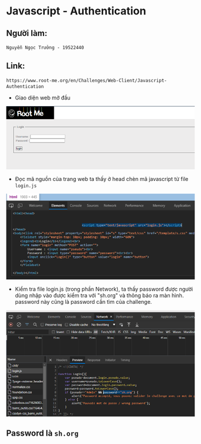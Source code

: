 # Javascript - Authentication
## Người làm:   
    Nguyễn Ngọc Trưởng - 19522440
## Link: 
    https://www.root-me.org/en/Challenges/Web-Client/Javascript-Authentication
- Giao diện web mở đầu
<p align="center"><img src="./images/2_1.png"></p>

- Đọc mã nguồn của trang web ta thấy ở head chèn mã javascript từ file `login.js`
<p align="center"><img src="./images/2_2.png"></p>

- Kiểm tra file login.js (trong phần Network), ta thấy password được người dùng nhập vào được kiểm tra với "sh.org" và thông báo ra màn hình. password này cũng là password cần tìm của challenge.
<p align="center"><img src="./images/2_3.png"></p>

## Password là `sh.org`